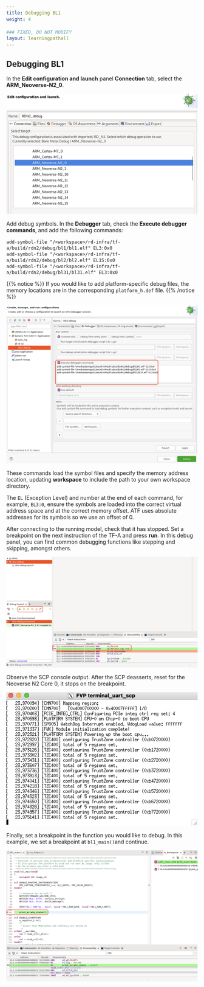 ```yaml
---
title: Debugging BL1
weight: 4

### FIXED, DO NOT MODIFY
layout: learningpathall
---
```


## Debugging BL1 
In the **Edit configuration and launch** panel **Connection** tab, select the **ARM_Neoverse-N2_0**.

![select target alt-text#center](images/select_target.png "Figure 1. Select target")

Add debug symbols. In the **Debugger** tab, check the **Execute debugger commands**, and add the following commands:

```
add-symbol-file "/<workspace>/rd-infra/tf-a/build/rdn2/debug/bl1/bl1.elf" EL3:0x0
add-symbol-file "/<workspace>/rd-infra/tf-a/build/rdn2/debug/bl2/bl2.elf" EL1S:0x0
add-symbol-file "/<workspace>/rd-infra/tf-a/build/rdn2/debug/bl31/bl31.elf" EL3:0x0
```

{{% notice %}}
If you would like to add platform-specific debug files, the memory locations are in the corresponding ``platform_h.def`` file.
{{% /notice %}}

![tfa symbols alt-text#center](images/tfa-symbols.png "Figure 2. Load TF-A symbols")

These commands load the symbol files and specify the memory address location, updating **workspace** to include the path to your own workspace directory.

The `EL` (Exception Level) and number at the end of each command, for example, `EL3:0`, ensure the symbols are loaded into the correct virtual address space and at the correct memory offset. ATF uses absolute addresses for its symbols so we use an offset of 0.

After connecting to the running model, check that it has stopped. Set a breakpoint on the next instruction of
the TF-A and press **run**. In this debug panel, you can find common debugging functions like stepping and skipping, amongst others.

![debug options alt-text#center](images/debug_options.png "Figure 3. Debug options")

Observe the SCP console output. After the SCP deasserts, reset for the Neoverse N2 Core 0, it stops on the breakpoint.


![scp terminal alt-text#center](images/scp_terminal.png "Figure 4. SCP terminal")

Finally, set a breakpoint in the function you would like to debug. In this example, we set a breakpoint at ``bl1_main()``and continue. 

![bl1 breakpoint alt-text#center](images/bl1_breakpoint.png "Figure 5. BL1 breakpoint")
